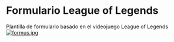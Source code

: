 # Formulario League of Legends
Plantilla de formulario basado en el videojuego League of Legends
[![formus.jpg](https://i.postimg.cc/NFJ8sq6P/formus.jpg)](https://postimg.cc/y3R3jGrF)
